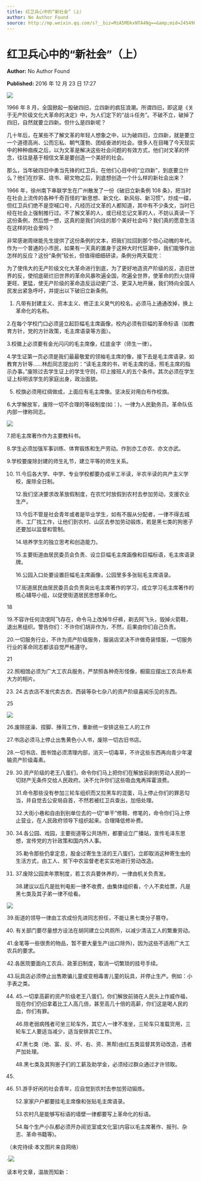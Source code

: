 ```yaml
---
title: 红卫兵心中的“新社会”（上）
author: No Author Found
source: http://mp.weixin.qq.com/s?__biz=MzA5MDkxNTA4Ng==&amp;mid=2454905028&amp;idx=1&amp;sn=f3d919eb025cc7e084292bf03f2b4d66&amp;chksm=87a228a5b0d5a1b3aee4d8d0667a99626a085441c860c2032c184fe11bf6984d33a5663a3201#rd
---
```


# 红卫兵心中的“新社会”（上）

**Author:** No Author Found

**Published:** 2016 年 12 月 23 日 17:27

![](http://mmbiz.qpic.cn/mmbiz_jpg/PJWG74pLsMY6VjSs8icl92DouG8adAGS0ibIkmicA6dYrXchQel1ic3LTtD572I9r9sbW2tOnBvpibgicAXRcdc4p5aA/0?wx_fmt=jpeg)

1966 年 8 月，全国掀起一股破四旧，立四新的疯狂浪潮。所谓四旧，即这是《关于无产阶级文化大革命的决定》中，为人们定下的“战斗任务”。不破不立，破掉了四旧，自然就要立四新。但什么是四新呢？

几十年后，在某些不了解文革的年轻人想象之中，以为破四旧，立四新，就是要立一个道德高尚、公而忘私、朝气蓬勃、团结奋进的社会。很多人在目睹了今天现实中的种种痼疾之后，以为文革是解决这些社会问题的有效方式，他们对文革的怀念，往往是基于相信文革是要创造一个美好的社会。

那么，当年破四旧中勇当先锋的红卫兵，在他们心目中的“立四新”，到底要立什么？他们在抄家、烧书、砸文物之后，到底想创造一个什么样的新社会出来？

1966 年，徐州南下串联学生在广州散发了一份《破旧立新条例 108 条》，把当时在社会上流传的各种千奇百怪的“新思想、新文化、新风俗、新习惯”，炒成一碟，但红卫兵们绝不是空喊口号，凡经历过文革的人都知道，其中有不少条文，当时已经在社会上强制推行过。不了解文革的人，或已经忘记文革的人，不妨认真读一下这份条例，然后想一想，这真的是我们向往的那个美好社会吗？我们真的愿意生活在这样的社会里吗？

非常感谢周继能先生提供了这份条例的文本，把我们拉回到那个惊心动魄的年代。 作为一个普通的小市民，如果有一天真的置身于这种大时代狂潮中，我们能够作出怎样的反应？这份“条例”较长，但值得细细研读，条例分两天载完：

为了使伟大的无产阶级文化大革命进行到底，为了更好地造资产阶级的反，造旧世界的反，使彻底砸烂旧世界的革命风暴吹遍全国，吹遍全世界，使革命的烈火烧得更旺、更猛，使无产阶级的革命造反运动更广泛、更深入地开展，我们特向全国人民发出紧急呼吁，并提出以下破旧立新条例。

1. 凡带有封建主义、资本主义、修正主义臭气的校名，必须马上通通改掉，换上革命化的名称。

2.在每个学校门口必须竖立起巨幅毛主席画像，校内必须有巨幅的革命标语（如教育方针，党的方针政策，毛主席语录等方面）。

3.校徽上必须要有金光闪闪的毛主席像，红底金字（师生一律）。

4.学生证第一页必须是我们最最敬爱的领袖毛主席的像，接下去是毛主席语录，如教育方针等……林彪同志提出的：“读毛主席的书，听毛主席的话，照毛主席的指示办事。”废除过去学生证上的学生守则，印上接班人的五个条件。其次必须在学生证上标明该学生的家庭出身，政治面貌。

5. 校旗必须用红绸做成，上面应有毛主席像。坚决反对用白布作校旗。

6.大学解放军，废除一切不合理的等级制度(如：)，一律为人民勤务员。革命队伍内部一律称同志。

![](http://mmbiz.qpic.cn/mmbiz_jpg/PJWG74pLsMaZo80p2iciaRwqBV4R37JoMmKeg58wxSBUoicPfdAkrErUFg1b0x1zpRiajH5oZIoFzGB3zibic2V1QOCg/0?wx_fmt=jpeg)

7.把毛主席著作作为主要教科书。

8.学生必须加强军事训练、体育锻炼和生产劳动。作到亦工亦农、亦文亦武。

9.学校要废除封建的师生礼节，建立平等的师生关系。

10. 11.今后各大学、中学、专业学校都要办成半工半读，半农半读的共产主义学校，废除全日制。

    12.我们坚决要求改革放假制度，在农忙时放假到农村去参加劳动，支援农业生产。

    13.今后不管是社会青年或者是毕业学生，如有不服从分配者，一律不得去城市、工厂找工作，让他们到农村、山区去参加劳动锻炼，若是黑七类的狗崽子还要加以监督和管制。

    14.培养学生的独立思考和创造能力。

    15.主要街道由居民委员会负责、设立巨幅毛主席画像和巨幅标语，毛主席语录牌。

    16.公园入口处要设置巨幅毛主席画像，公园里多多张贴毛主席语录。

    17.街道居民由居民委员会负责突出毛主席著作的学习，成立学习毛主席著作的核心辅导小组，以促使街道居民思想革命化。

18

19.不容许任何流氓阿飞存在，命令马上改掉牛仔裤，剃去阿飞头，毁掉火箭鞋，退出黑组织。警告你们：不许你们胡非作为，不然，后果由你们自己负责。

20.一切服务行业，不许为资产阶级服务，服装店坚决不许做奇装怪服，一切服务行业的革命同志都该自觉严格遵守。

21

22.照相馆必须为广大工农兵服务，严禁照各种奇形怪像，橱窗应摆出工农兵朴素大方的相片。

23. 24.古衣店不准代卖古衣、西装等杂七杂八的资产阶级喜闻乐见的东西。

25

![](http://mmbiz.qpic.cn/mmbiz_jpg/PJWG74pLsMaZo80p2iciaRwqBV4R37JoMmhtBGOzeqVIeDNyDpTBR5Fr7vSYFgEFlrAah9j7lxTYZ1nA43AD7jVA/0?wx_fmt=jpeg)

26.废除搓澡、捏脚、捶背工作，重新统一安排这些工人的工作

27.书店必须马上停止出售黄色小人书，废除一切古旧书店。

28.一切书店、图书馆必须清理内部，消灭一切毒草，不许这些东西再向青少年灌输资产阶级毒素。

29. 30.资产阶级的老王八蛋们，命令你们马上把你们在解放前剥削劳动人民的一切财产无条件交给人民政府。决不允许你们这些吸血鬼再挥霍浪费。

    31.命令那些没有参加三轮车组织而又拉黑车的混蛋，马上停止你们的罪恶勾当，并自觉去公安局自首，不然若被红卫兵查出，加倍处理。

    32.大街小巷和自由到别单位去的一切“单干”修鞋、修笔的，命令你们马上停止营业，在人民政府领导下组织起来。合理降低修补费。

30. 34.各公园、戏园，主要街道等公共场所，都要设立广播站，宣传毛泽东思想，宣传党的方针政策和国内外人事。

    35.勒令那些仍拿定息，股金过寄生生活的王八蛋们，立即取消这种寄生虫的生活方式，由工人、贫下中农监督老老实实地进行劳动改造。

31. 37.废除公园卖年票制度，若工农兵要休养的，一律由机关负责发。

    38.建议以后凡是批判电影一律不收费，由集体组织看，个人不卖给票，凡是黑七类及其子弟一律不给看。

![](http://mmbiz.qpic.cn/mmbiz_jpg/PJWG74pLsMaZo80p2iciaRwqBV4R37JoMmMLv44td4a1Mp7gkdZCMLcJekiaDqvRzic8WOhZzE0Rnx42BbvpLicGK4A/0?wx_fmt=jpeg)

39.街道的领导一律由工农成份先进同志担任，不能让黑七类分子篡夺。

40. 有关部门要尽量想方设法在胡同建立公共厕所，以减少清洁工人的繁重劳动。

41.金笔等一些很贵的物品，暂不要大量生产(出口除外)，因为这些不适用广大工农兵的要求。

42.各医院要面向工农兵、政革旧制度，取消一切繁琐的挂号手续。

43.玩具店必须停止出售欺骗儿童或变相毒害儿童的玩具，并停止生产。例如：小手表之类。

44. 45.一切拿高薪的资产阶级老王八蛋们，你们解放前骑在人民头上作威作福，现在你们仍旧拿着比工人高几倍，甚至高几十倍的高薪，你们这是喝人民的血，你们有罪。

    46.除老弱病残者可坐三轮车外，其它人一律不准坐，三轮车只准载货用，三轮车工人要适当减少，适当安排其它工作。

    47.黑七类（地、富、反、坏、右、资、黑帮)由红五类监督其劳动改造，违者严加处理。

    48.黑七类及其狗崽子们的工薪及助学金，必须经过群众通过才许领取。

45.

46. 51.游手好闲的社会青年，应自觉到农村去参加劳动锻炼。

    52.家家户户都要挂毛主席像和张贴毛主席语录。

    53.农村凡是能够写标语的墙壁一律都要写上革命化的标语。

    54.每个生产小队都必须开办阅览室或文化室(内容以毛主席著作、报刊、杂志、革命书籍等)。

（未完待续·本文图片来自网络）

·![](http://mmbiz.qpic.cn/mmbiz_gif/PJWG74pLsMYf2b50xFTbTsibmjv5gNVOx0WJKjAxnCMLPMTc6Ofg5xtQ4IbdOME8K4hNfnWUtQcdJXBQRWvkCwg/0?wx_fmt=gif)

读本号文章，温故而知新：
